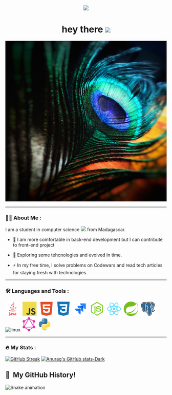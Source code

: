 <div align="center">
    <img src="https://media.giphy.com/media/2IudUHdI075HL02Pkk/giphy.gif" width="150"/>
    <h1>
        hey there
        <img src="https://media.giphy.com/media/hvRJCLFzcasrR4ia7z/giphy.gif" width="30px"/>
    </h1>   
</div>
<div align="center">
  <img src="./img/pexels-anjana-c-674010.jpg" width="1000" height="500"/>
</div>

---

### :man_technologist: About Me :
I am a student in computer science  <img src="https://media.giphy.com/media/WUlplcMpOCEmTGBtBW/giphy.gif" width="30"> from Madagascar.

- :telescope: I am more comfortable in back-end development but I can contribute to front-end project

- :seedling: Exploring some tehcnologies and evolved in time.

- :zap: In my free time, I solve problems on Codewars and read tech articles for staying fresh with technologies.

---

### :hammer_and_wrench: Languages and Tools :
<div>
    <img src="https://github.com/devicons/devicon/blob/master/icons/java/java-plain-wordmark.svg"   title="java" width="45" height="45"/>&nbsp;
    <img src="https://github.com/devicons/devicon/blob/master/icons/javascript/javascript-original.svg" title="javascript" width="45" height="45"/>&nbsp;
    <img src="https://github.com/devicons/devicon/blob/master/icons/html5/html5-plain.svg" title="html5" width="45" height="45"/>&nbsp;
    <img src="https://github.com/devicons/devicon/blob/master/icons/css3/css3-plain.svg" title="css3" width="45" height="45"/>&nbsp;
    <img src="https://github.com/devicons/devicon/blob/master/icons/jira/jira-original.svg" title="jira" height="45" width="45"/>&nbsp;
    <img src="https://github.com/devicons/devicon/blob/master/icons/nodejs/nodejs-original.svg" title="nodejs" height="45" width="45"/>&nbsp;
    <img src="https://github.com/devicons/devicon/blob/master/icons/react/react-original.svg" title="react" height="45" width="45"/>&nbsp;
    <img src="https://github.com/devicons/devicon/blob/master/icons/spring/spring-original.svg" title="spring" height="45" width="45"/>&nbsp;
    <img src="https://github.com/devicons/devicon/blob/master/icons/postgresql/postgresql-original.svg" title="postgresql" height="45" width="45"/>&nbsp;
    <img src="https://cdn.jsdelivr.net/gh/devicons/devicon/icons/linux/linux-original.svg" alt="linux" width="45" height="45"/> 
    <img src="https://github.com/devicons/devicon/blob/master/icons/graphql/graphql-plain.svg" alt="graphql"  width="45" height="45"/>
    <img src="https://github.com/devicons/devicon/blob/master/icons/python/python-original.svg" alt="graphql"  width="45" height="45"/>
</div>

---

### :fire: My Stats :
[![GitHub Streak](http://github-readme-streak-stats.herokuapp.com?user=haritianaadriano&theme=dark&background=000012)](https://git.io/streak-stats)
[![Anurag's GitHub stats-Dark](https://github-readme-stats.vercel.app/api?username=haritianaadriano&show_icons=true&theme=dark#gh-dark-mode-only)](https://github.com/anuraghazra/github-readme-stats#gh-dark-mode-only)
<h2> 🚀 &nbsp;My GitHub History!</h2>


![Snake animation](https://github.com/haritianaadriano/haritianaadriano/blob/output/github-contribution-grid-snake.svg)
<!--
**haritianaadriano/haritianaadriano** is a ✨ _special_ ✨ repository because its `README.md` (this file) appears on your GitHub profile.

Here are some ideas to get you started:

- 🔭 I’m currently working on ...
- 🌱 I’m currently learning ...
- 👯 I’m looking to collaborate on ...
- 🤔 I’m looking for help with ...
- 💬 Ask me about ...
- 📫 How to reach me: ...
- 😄 Pronouns: ...
- ⚡ Fun fact: ...
-->
